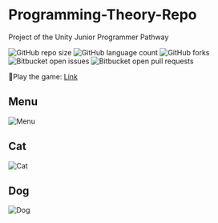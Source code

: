 # Programming-Theory-Repo
Project of the Unity Junior Programmer Pathway

![GitHub repo size](https://img.shields.io/github/repo-size/suzanadssantos/Programming-Theory-Repo?style=for-the-badge)
![GitHub language count](https://img.shields.io/github/languages/count/suzanadssantos/Programming-Theory-Repo?style=for-the-badge)
![GitHub forks](https://img.shields.io/github/forks/suzanadssantos/Programming-Theory-Repo?style=for-the-badge)
![Bitbucket open issues](https://img.shields.io/bitbucket/issues/suzanadssantos/Programming-Theory-Repo?style=for-the-badge)
![Bitbucket open pull requests](https://img.shields.io/bitbucket/pr-raw/suzanadssantos/Programming-Theory-Repo?style=for-the-badge)

🔗Play the game: <a href="https://play.unity.com/en/games/6009db39-d9f4-4e7a-bd49-485578a5803d/webgl-builds">Link</a>

## Menu
![Menu](https://github.com/user-attachments/assets/7be21203-de39-43fa-bd2c-8245da000421)

## Cat 
![Cat](https://github.com/user-attachments/assets/b8e0606d-da39-4e91-84bc-40f51f6bbc6b)

## Dog 
![Dog](https://github.com/user-attachments/assets/dd482e1c-2339-449d-b434-78852f7e2741)
